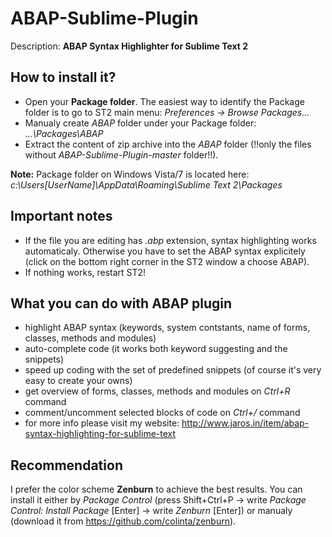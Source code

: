 ABAP-Sublime-Plugin
===================

Description: **ABAP Syntax Highlighter for Sublime Text 2**

How to install it?
------------------
 - Open your **Package folder**. The easiest way to identify the Package folder is to go to ST2 main menu: *Preferences -> Browse Packages...* 
 - Manualy create *ABAP* folder under your Package folder: *...\Packages\ABAP*
 - Extract the content of zip archive into the *ABAP* folder (!!only the files without *ABAP-Sublime-Plugin-master* folder!!).

**Note:** Package folder on Windows Vista/7 is located here: *c:\Users\[UserName]\AppData\Roaming\Sublime Text 2\Packages* 

Important notes
---------------
 - If the file you are editing has *.abp* extension, syntax highlighting works automaticaly. Otherwise you have to set the ABAP syntax explicitely (click on the bottom right corner in the ST2 window a choose ABAP).
 - If nothing works, restart ST2!

What you can do with ABAP plugin
--------------------------------
 - highlight ABAP syntax (keywords, system contstants, name of forms, classes, methods and modules)
 - auto-complete code (it works both keyword suggesting and the snippets)
 - speed up coding with the set of predefined snippets (of course it's very easy to create your owns)
 - get overview of forms, classes, methods and modules on *Ctrl+R* command
 - comment/uncomment selected blocks of code on *Ctrl+/* command
 - for more info please visit my website: http://www.jaros.in/item/abap-syntax-highlighting-for-sublime-text

Recommendation
--------------
I prefer the color scheme **Zenburn** to achieve the best results. 
You can install it either by *Package Control* (press Shift+Ctrl+P -> write *Package Control: Install Package* [Enter] -> write *Zenburn* [Enter]) 
or manualy (download it from https://github.com/colinta/zenburn).
